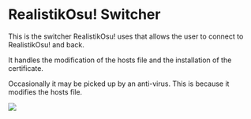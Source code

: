 # RealistikOsu! Switcher

This is the switcher RealistikOsu! uses that allows the user to connect to RealistikOsu! and back.

It handles the modification of the hosts file and the installation of the certificate.

Occasionally it may be picked up by an anti-virus. This is because it modifies the hosts file.

<img src="https://i.imgur.com/HMvvs4Y.png"></img>
